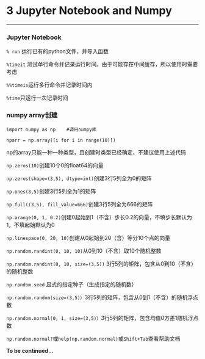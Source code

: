 # 3 Jupyter Notebook and Numpy
---

### Jupyter Notebook

```% run```  运行已有的python文件，并导入函数

```%timeit``` 测试单行命令并记录运行时间。由于可能存在中间缓存，所以使用时需要考虑

```%%timeis```运行多行命令并记录时间内

```%time```只运行一次记录时间

### numpy array创建

``` 
import numpy as np    #调用numpy库
```

```nparr = np.array([i for i in range(10)])```

np的array只能一种一种类型，且创建时类型已经确定，不建议使用上述代码



```np.zeros(10)```创建10个0的float64的向量

```np.zeros(shape=(3,5), dtype=int)```创建3行5列全为0的矩阵

```np.ones(3,5)```创建3行5列全为1的矩阵

```np.full((3,5), fill_value=666)```创建3行5列全为666的矩阵

```np.arange(0, 1, 0.2)```创建0起始到1（不含）步长0.2的向量，不填步长默认为1，不填起始默认为0

```np.linespace(0, 20, 10)```创建从0起始到20（含）等分10个点的向量

```np.random.randint(0, 10, 10)```从0到10（不含）取10个随机整数

```np.random.randint(0, 10, size=(3,5))``` 3行5列的矩阵，包含从0到10（不含）的随机整数

```np.random.seed``` 显式的指定种子（生成指定的随机数）

```np.random.random(size=(3,5)）```3行5列的矩阵，包含从0到1（不含）的随机浮点数

```np.random.normal(0, 1, size=(3,5)）```3行5列的矩阵，包含均值0方差1随机浮点数

```np.random.normal?```或```help(np.random.normal)```或```Shift+Tab```查看帮助文档


**To be continued...**